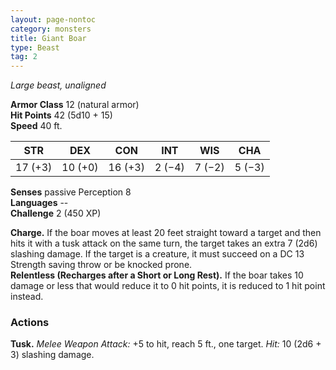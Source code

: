 ```yaml
---
layout: page-nontoc
category: monsters
title: Giant Boar
type: Beast
tag: 2
---
```

_Large beast, unaligned_

**Armor Class** 12 (natural armor)    
**Hit Points** 42 (5d10 + 15)    
**Speed** 40 ft.

| STR     | DEX     | CON     | INT     | WIS     | CHA     |
|---------|---------|---------|---------|---------|---------|
| 17 (+3) | 10 (+0) | 16 (+3) | 2 (−4)  | 7 (−2)  | 5 (−3)  |  

**Senses** passive Perception 8    
**Languages** --    
**Challenge** 2 (450 XP) 

**Charge.** If the boar moves at least 20 feet straight toward a target and then hits it with a tusk attack on the same turn, the target takes an extra 7 (2d6) slashing damage. If the target is a creature, it must succeed on a DC 13 Strength saving throw or be knocked prone.    
**Relentless (Recharges after a Short or Long Rest).** If the boar takes 10 damage or less that would reduce it to 0 hit points, it is reduced to 1 hit point instead. 

### Actions 
**Tusk.** _Melee Weapon Attack:_ +5 to hit, reach 5 ft., one target. _Hit:_ 10 (2d6 + 3) slashing damage. 
